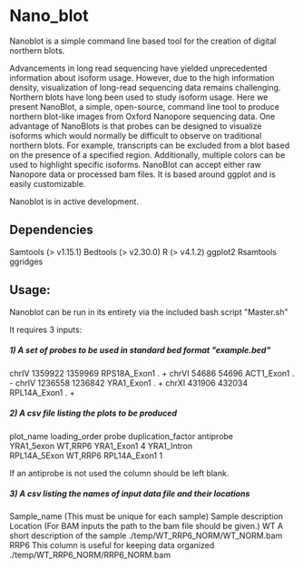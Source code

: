 # Nano_blot

Nanoblot is a simple command line based tool for the creation of digital northern blots.

Advancements in long read sequencing have yielded unprecedented information about isoform usage. However, 
due to the high information density, visualization of long-read sequencing data remains challenging. 
Northern blots have long been used to study isoform usage. Here we present NanoBlot, a simple, open-source, 
command line tool to produce northern blot-like images from Oxford Nanopore sequencing data. One advantage 
of NanoBlots is that probes can be designed to visualize isoforms which would normally be difficult to 
observe on traditional northern blots. For example, transcripts can be excluded from a blot based on the 
presence of a specified region. Additionally, multiple colors can be used to highlight specific isoforms. 
NanoBlot can accept either raw Nanopore data or processed bam files. It is based around ggplot and is 
easily customizable. 

Nanoblot is in active development. 

## Dependencies 

Samtools (> v1.15.1)
Bedtools (> v2.30.0)
R (> v4.1.2)
  ggplot2
  Rsamtools
  ggridges
  

## Usage:

Nanoblot can be run in its entirety via the included bash script "Master.sh"

It requires 3 inputs:

##### 1) A set of probes to be used in standard bed format "example.bed" 

  chrIV	1359922	1359969	RPS18A_Exon1	.	+
  chrVI	54686	54696	ACT1_Exon1	.	-
  chrIV	1236558	1236842	YRA1_Exon1	.	+
  chrXI	431906	432034	RPL14A_Exon1	.	+


##### 2) A csv file listing the plots to be produced 

plot_name	loading_order	probe	duplication_factor	antiprobe	
YRA1_5exon	WT,RRP6	YRA1_Exon1	4	YRA1_Intron		
RPL14A_5Exon	WT,RRP6	RPL14A_Exon1	1			

If an antiprobe is not used the column should be left blank.

##### 3) A csv listing the names of input data file and their locations

Sample_name (This must be unique for each sample)  Sample description  Location (For BAM inputs the path to the bam file should be given.)
WT	A short description of the sample	./temp/WT_RRP6_NORM/WT_NORM.bam
RRP6	This column is useful for keeping data organized	./temp/WT_RRP6_NORM/RRP6_NORM.bam
